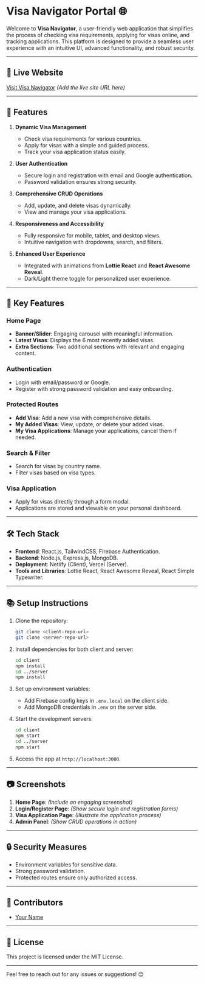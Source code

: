 # Visa Navigator Portal 🌐

Welcome to **Visa Navigator**, a user-friendly web application that simplifies the process of checking visa requirements, applying for visas online, and tracking applications. This platform is designed to provide a seamless user experience with an intuitive UI, advanced functionality, and robust security.

---

## 🔗 **Live Website**  
[Visit Visa Navigator](#) *(Add the live site URL here)*  

---

## 🌟 **Features**  

1. **Dynamic Visa Management**  
   - Check visa requirements for various countries.
   - Apply for visas with a simple and guided process.
   - Track your visa application status easily.

2. **User Authentication**  
   - Secure login and registration with email and Google authentication.  
   - Password validation ensures strong security.  

3. **Comprehensive CRUD Operations**  
   - Add, update, and delete visas dynamically.  
   - View and manage your visa applications.

4. **Responsiveness and Accessibility**  
   - Fully responsive for mobile, tablet, and desktop views.  
   - Intuitive navigation with dropdowns, search, and filters.  

5. **Enhanced User Experience**  
   - Integrated with animations from **Lottie React** and **React Awesome Reveal**.  
   - Dark/Light theme toggle for personalized user experience.

---

## 🚀 **Key Features**  

### Home Page  
- **Banner/Slider**: Engaging carousel with meaningful information.  
- **Latest Visas**: Displays the 6 most recently added visas.  
- **Extra Sections**: Two additional sections with relevant and engaging content.  

### Authentication  
- Login with email/password or Google.  
- Register with strong password validation and easy onboarding.  

### Protected Routes  
- **Add Visa**: Add a new visa with comprehensive details.  
- **My Added Visas**: View, update, or delete your added visas.  
- **My Visa Applications**: Manage your applications, cancel them if needed.  

### Search & Filter  
- Search for visas by country name.  
- Filter visas based on visa types.  

### Visa Application  
- Apply for visas directly through a form modal.  
- Applications are stored and viewable on your personal dashboard.  

---

## 🛠️ **Tech Stack**  

- **Frontend**: React.js, TailwindCSS, Firebase Authentication.  
- **Backend**: Node.js, Express.js, MongoDB.  
- **Deployment**: Netlify (Client), Vercel (Server).  
- **Tools and Libraries**: Lottie React, React Awesome Reveal, React Simple Typewriter.  

---

## 📚 **Setup Instructions**  

1. Clone the repository:  
   ```bash
   git clone <client-repo-url>
   git clone <server-repo-url>
   ```

2. Install dependencies for both client and server:  
   ```bash
   cd client
   npm install
   cd ../server
   npm install
   ```

3. Set up environment variables:  
   - Add Firebase config keys in `.env.local` on the client side.  
   - Add MongoDB credentials in `.env` on the server side.  

4. Start the development servers:  
   ```bash
   cd client
   npm start
   cd ../server
   npm start
   ```

5. Access the app at `http://localhost:3000`.

---

## 📷 **Screenshots**  

1. **Home Page**: *(Include an engaging screenshot)*  
2. **Login/Register Page**: *(Show secure login and registration forms)*  
3. **Visa Application Page**: *(Illustrate the application process)*  
4. **Admin Panel**: *(Show CRUD operations in action)*  

---

## 🔒 **Security Measures**  

- Environment variables for sensitive data.  
- Strong password validation.  
- Protected routes ensure only authorized access.  

---

## 🤝 **Contributors**  
- [Your Name](https://github.com/your-profile)  

---

## 📄 **License**  
This project is licensed under the MIT License.  

---

Feel free to reach out for any issues or suggestions! 😊